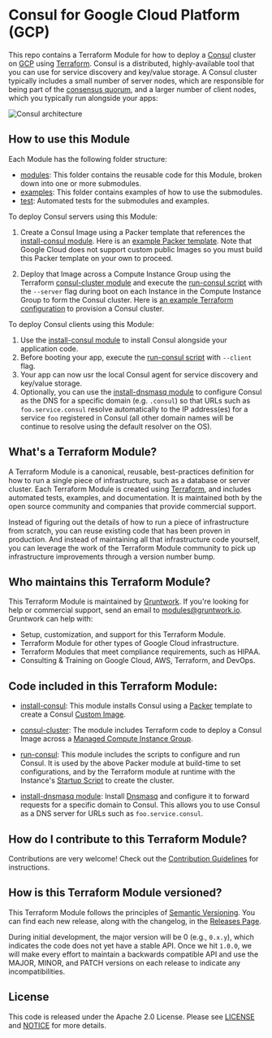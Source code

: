 # Consul for Google Cloud Platform (GCP)

This repo contains a Terraform Module for how to deploy a [Consul](https://www.consul.io/) cluster on 
[GCP](https://cloud.google.com/) using [Terraform](https://www.terraform.io/). Consul is a distributed, highly-available 
tool that you can use for service discovery and key/value storage. A Consul cluster typically includes a small number
of server nodes, which are responsible for being part of the [consensus 
quorum](https://www.consul.io/docs/internals/consensus.html), and a larger number of client nodes, which you typically 
run alongside your apps:

![Consul architecture](https://github.com/gruntwork-io/terraform-google-consul/_docs/architecture.png)



## How to use this Module

Each Module has the following folder structure:

* [modules](https://github.com/gruntwork-io/terraform-google-consul/modules): This folder contains the reusable code for this Module, broken down into one or more submodules.
* [examples](https://github.com/gruntwork-io/terraform-google-consul/examples): This folder contains examples of how to use the submodules.
* [test](https://github.com/gruntwork-io/terraform-google-consul/test): Automated tests for the submodules and examples.

To deploy Consul servers using this Module:

1. Create a Consul Image using a Packer template that references the [install-consul module](https://github.com/gruntwork-io/terraform-google-consul/modules/install-consul).
   Here is an [example Packer template](https://github.com/gruntwork-io/terraform-google-consul/examples/consul-image#quick-start). Note that Google Cloud does not support custom
   public Images so you must build this Packer template on your own to proceed.
   
1. Deploy that Image across a Compute Instance Group using the Terraform [consul-cluster module](https://github.com/gruntwork-io/terraform-google-consul/modules/consul-cluster) 
   and execute the [run-consul script](https://github.com/gruntwork-io/terraform-google-consul/modules/run-consul) with the `--server` flag during boot on each 
   Instance in the Compute Instance Group to form the Consul cluster. Here is [an example Terraform 
   configuration](https://github.com/gruntwork-io/terraform-google-consul/examples/consul-cluster#quick-start) to provision a Consul cluster.

To deploy Consul clients using this Module:
 
1. Use the [install-consul module](https://github.com/gruntwork-io/terraform-google-consul/modules/install-consul) to install Consul alongside your application code.
1. Before booting your app, execute the [run-consul script](https://github.com/gruntwork-io/terraform-google-consul/modules/run-consul) with `--client` flag.
1. Your app can now usr the local Consul agent for service discovery and key/value storage. 
1. Optionally, you can use the [install-dnsmasq module](https://github.com/gruntwork-io/terraform-google-consul/modules/install-dnsmasq) to configure Consul as the DNS for a
   specific domain (e.g. `.consul`) so that URLs such as `foo.service.consul` resolve automatically to the IP 
   address(es) for a service `foo` registered in Consul (all other domain names will be continue to resolve using the
   default resolver on the OS).
   
 


## What's a Terraform Module?

A Terraform Module is a canonical, reusable, best-practices definition for how to run a single piece of infrastructure, 
such as a database or server cluster. Each Terraform Module is created using [Terraform](https://www.terraform.io/), and
includes automated tests, examples, and documentation. It is maintained both by the open source community and 
companies that provide commercial support. 

Instead of figuring out the details of how to run a piece of infrastructure from scratch, you can reuse 
existing code that has been proven in production. And instead of maintaining all that infrastructure code yourself, 
you can leverage the work of the Terraform Module community to pick up infrastructure improvements through
a version number bump.
 
 
 
## Who maintains this Terraform Module?

This Terraform Module is maintained by [Gruntwork](http://www.gruntwork.io/). If you're looking for help or commercial 
support, send an email to [modules@gruntwork.io](mailto:modules@gruntwork.io?Subject=Consul%20Terraform%20Module). 
Gruntwork can help with:

* Setup, customization, and support for this Terraform Module.
* Terraform Module for other types of Google Cloud infrastructure.
* Terraform Modules that meet compliance requirements, such as HIPAA.
* Consulting & Training on Google Cloud, AWS, Terraform, and DevOps.



## Code included in this Terraform Module:

* [install-consul](https://github.com/gruntwork-io/terraform-google-consul/modules/install-consul): This module installs Consul using a [Packer](https://www.packer.io/)
  template to create a Consul [Custom Image](https://cloud.google.com/compute/docs/images).

* [consul-cluster](https://github.com/gruntwork-io/terraform-google-consul/modules/consul-cluster): The module includes Terraform code to deploy a Consul Image across a [Managed
  Compute Instance Group](https://cloud.google.com/compute/docs/instance-groups/). 
  
* [run-consul](https://github.com/gruntwork-io/terraform-google-consul/modules/run-consul): This module includes the scripts to configure and run Consul. It is used
  by the above Packer module at build-time to set configurations, and by the Terraform module at runtime 
  with the Instance's [Startup Script](https://cloud.google.com/compute/docs/startupscript) to create the cluster.

* [install-dnsmasq module](https://github.com/gruntwork-io/terraform-google-consul/modules/install-dnsmasq): Install [Dnsmasq](http://www.thekelleys.org.uk/dnsmasq/doc.html)
  and configure it to forward requests for a specific domain to Consul. This allows you to use Consul as a DNS server
  for URLs such as `foo.service.consul`.

## How do I contribute to this Terraform Module?

Contributions are very welcome! Check out the [Contribution Guidelines](https://github.com/gruntwork-io/terraform-google-consul/CONTRIBUTING.md) for instructions.



## How is this Terraform Module versioned?

This Terraform Module follows the principles of [Semantic Versioning](http://semver.org/). You can find each new release, 
along with the changelog, in the [Releases Page](https://github.com/gruntwork-io/terraform-google-consul/releases). 

During initial development, the major version will be 0 (e.g., `0.x.y`), which indicates the code does not yet have a 
stable API. Once we hit `1.0.0`, we will make every effort to maintain a backwards compatible API and use the MAJOR, 
MINOR, and PATCH versions on each release to indicate any incompatibilities. 



## License

This code is released under the Apache 2.0 License. Please see [LICENSE](https://github.com/gruntwork-io/terraform-google-consul/LICENSE) and [NOTICE](https://github.com/gruntwork-io/terraform-google-consul/NOTICE) for more 
details.

